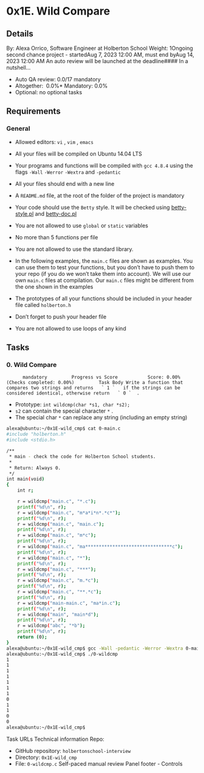 # 0x1E. Wild Compare
## Details
 By: Alexa Orrico, Software Engineer at Holberton School Weight: 1Ongoing second chance project - startedAug 7, 2023 12:00 AM, must end byAug 14, 2023 12:00 AM An auto review will be launched at the deadline#### In a nutshell…
* Auto QA review:          0.0/17 mandatory      
* Altogether:         0.0%* Mandatory: 0.0%
* Optional: no optional tasks

## Requirements
### General
* Allowed editors:  ` vi ` ,  ` vim ` ,  ` emacs ` 
* All your files will be compiled on Ubuntu 14.04 LTS
* Your programs and functions will be compiled with  ` gcc 4.8.4 `  using the flags  ` -Wall `  ` -Werror `  ` -Wextra `  and  ` -pedantic ` 
* All your files should end with a new line
* A  ` README.md `  file, at the root of the folder of the project is mandatory
* Your code should use the  ` Betty `  style. It will be checked using [betty-style.pl](https://github.com/hs-hq/Betty/blob/master/betty-style.pl) 
 and [betty-doc.pl](https://github.com/hs-hq/Betty/blob/master/betty-doc.pl) 

* You are not allowed to use  ` global `  or  ` static `  variables
* No more than 5 functions per file
* You are not allowed to use the standard library.
* In the following examples, the  ` main.c `  files are shown as examples. You can use them to test your functions, but you don’t have to push them to your repo (if you do we won’t take them into account). We will use our own  ` main.c `  files at compilation. Our  ` main.c `  files might be different from the one shown in the examples
* The prototypes of all your functions should be included in your header file called  ` holberton.h ` 
* Don’t forget to push your header file
* You are not allowed to use loops of any kind
## Tasks
### 0. Wild Compare
          mandatory         Progress vs Score           Score: 0.00% (Checks completed: 0.00%)         Task Body Write a function that compares two strings and returns   ` 1 `   if the strings can be considered identical, otherwise return   ` 0 `  .
* Prototype:  ` int wildcmp(char *s1, char *s2); ` 
*  ` s2 `  can contain the special character  ` * ` .
* The special char  ` * `  can replace any string (including an empty string)
```bash
alexa@ubuntu:~/0x1E-wild_cmp$ cat 0-main.c
#include "holberton.h"
#include <stdio.h>

/**
 * main - check the code for Holberton School students.
 *
 * Return: Always 0.
 */
int main(void)
{
    int r;

    r = wildcmp("main.c", "*.c");
    printf("%d\n", r);
    r = wildcmp("main.c", "m*a*i*n*.*c*");
    printf("%d\n", r);
    r = wildcmp("main.c", "main.c");
    printf("%d\n", r);
    r = wildcmp("main.c", "m*c");
    printf("%d\n", r);
    r = wildcmp("main.c", "ma********************************c");
    printf("%d\n", r);
    r = wildcmp("main.c", "*");
    printf("%d\n", r);
    r = wildcmp("main.c", "***");
    printf("%d\n", r);
    r = wildcmp("main.c", "m.*c");
    printf("%d\n", r);
    r = wildcmp("main.c", "**.*c");
    printf("%d\n", r);
    r = wildcmp("main-main.c", "ma*in.c");
    printf("%d\n", r);
    r = wildcmp("main", "main*d");
    printf("%d\n", r);
    r = wildcmp("abc", "*b");
    printf("%d\n", r);
    return (0);
}
alexa@ubuntu:~/0x1E-wild_cmp$ gcc -Wall -pedantic -Werror -Wextra 0-main.c 0-wildcmp.c -o 0-wildcmp
alexa@ubuntu:~/0x1E-wild_cmp$ ./0-wildcmp 
1
1
1
1
1
1
1
0
1
1
0
0
alexa@ubuntu:~/0x1E-wild_cmp$ 

```
 Task URLs  Technical information Repo:
* GitHub repository:  ` holbertonschool-interview ` 
* Directory:  ` 0x1E-wild_cmp ` 
* File:  ` 0-wildcmp.c ` 
 Self-paced manual review  Panel footer - Controls 
